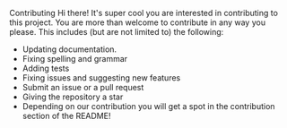 Contributing
Hi there! It's super cool you are interested in contributing to this project. You are more than welcome to contribute in any way you please. This includes (but are not limited to) the following:

* Updating documentation.
* Fixing spelling and grammar
* Adding tests
* Fixing issues and suggesting new features
* Submit an issue or a pull request
* Giving the repository a star
* Depending on our contribution you will get a spot in the contribution section of the README!